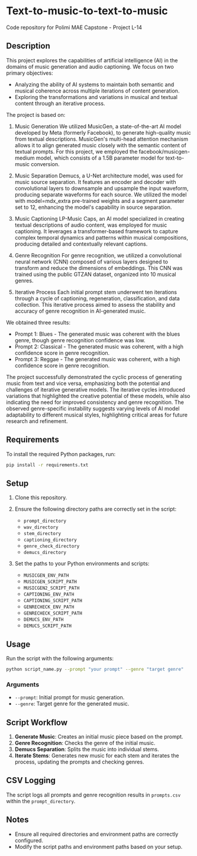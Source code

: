# Text-to-music-to-text-to-music

Code repository for Polimi MAE Capstone - Project L-14 

## Description
This project explores the capabilities of artificial intelligence (AI) in the domains of music generation and audio captioning. We focus on two primary objectives:
- Analyzing the ability of AI systems to maintain both semantic and musical coherence across multiple iterations of content generation.
- Exploring the transformations and variations in musical and textual content through an iterative process.

The project is based on:

1. Music Generation
   We utilized MusicGen, a state-of-the-art AI model developed by Meta (formerly Facebook), to generate high-quality music from textual descriptions. MusicGen's multi-head attention mechanism allows it to align generated      music closely with the semantic content of textual prompts. For this project, we employed the facebook/musicgen-medium model, which consists of a 1.5B parameter model for text-to-music conversion.

2. Music Separation
   Demucs, a U-Net architecture model, was used for music source separation. It features an encoder and decoder with convolutional layers to downsample and upsample the input waveform, producing separate waveforms for each    source. We utilized the model with model=mdx_extra pre-trained weights and a segment parameter set to 12, enhancing the model's capability in source separation.

3. Music Captioning
   LP-Music Caps, an AI model specialized in creating textual descriptions of audio content, was employed for music captioning. It leverages a transformer-based framework to capture complex temporal dynamics and patterns      within musical compositions, producing detailed and contextually relevant captions.

4. Genre Recognition
   For genre recognition, we utilized a convolutional neural network (CNN) composed of various layers designed to transform and reduce the dimensions of embeddings. This CNN was trained using the public GTZAN dataset,         organized into 10 musical genres.

5. Iterative Process
   Each initial prompt stem underwent ten iterations through a cycle of captioning, regeneration, classification, and data collection. This iterative process aimed to assess the stability and accuracy of genre recognition     in AI-generated music.

We obtained three results:
- Prompt 1: Blues - The generated music was coherent with the blues genre, though genre recognition confidence was low.
- Prompt 2: Classical - The generated music was coherent, with a high confidence score in genre recognition.
- Prompt 3: Reggae - The generated music was coherent, with a high confidence score in genre recognition.

The project successfully demonstrated the cyclic process of generating music from text and vice versa, emphasizing both the potential and challenges of iterative generative models. The iterative cycles introduced variations that highlighted the creative potential of these models, while also indicating the need for improved consistency and genre recognition. The observed genre-specific instability suggests varying levels of AI model adaptability to different musical styles, highlighting critical areas for future research and refinement.

## Requirements

To install the required Python packages, run:

```bash
pip install -r requirements.txt
```

## Setup

1. Clone this repository.
2. Ensure the following directory paths are correctly set in the script:
   - `prompt_directory`
   - `wav_directory`
   - `stem_directory`
   - `captioning_directory`
   - `genre_check_directory`
   - `demucs_directory`

3. Set the paths to your Python environments and scripts:
   - `MUSICGEN_ENV_PATH`
   - `MUSICGEN_SCRIPT_PATH`
   - `MUSICGEN2_SCRIPT_PATH`
   - `CAPTIONING_ENV_PATH`
   - `CAPTIONING_SCRIPT_PATH`
   - `GENRECHECK_ENV_PATH`
   - `GENRECHECK_SCRIPT_PATH`
   - `DEMUCS_ENV_PATH`
   - `DEMUCS_SCRIPT_PATH`

## Usage

Run the script with the following arguments:

```bash
python script_name.py --prompt "your prompt" --genre "target genre"
```

### Arguments

- `--prompt`: Initial prompt for music generation.
- `--genre`: Target genre for the generated music.

## Script Workflow

1. **Generate Music**: Creates an initial music piece based on the prompt.
2. **Genre Recognition**: Checks the genre of the initial music.
3. **Demucs Separation**: Splits the music into individual stems.
4. **Iterate Stems**: Generates new music for each stem and iterates the process, updating the prompts and checking genres.

## CSV Logging

The script logs all prompts and genre recognition results in `prompts.csv` within the `prompt_directory`.

## Notes

- Ensure all required directories and environment paths are correctly configured.
- Modify the script paths and environment paths based on your setup.
